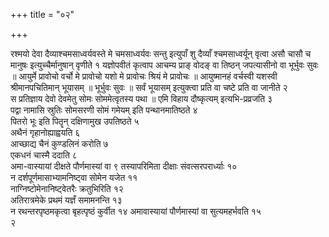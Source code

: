 +++
title = "०२"

+++
 

रश्मयो देवा दैव्याश्चमसाध्वर्यवस्ते मे चमसाध्वर्यवः सन्तु इत्युपाँ शु
दैव्याँ श्चमसाध्वर्यून् वृत्वा असौ चासौ च मानुषः
इत्युच्चैर्मानुषान् वृणीते १
यज्ञोपवीतं कृत्वाप आचम्य प्राङ् वोदङ् वा तिष्ठन्
जपत्यासीनो वा भूर्भुवः सुवः ॥ आयुर्मे प्रावोचो वर्चो मे
प्रावोचो यशो मे प्रावोचः श्रियं मे प्रावोचः ॥ आयुष्मानहं वर्चस्वी
यशस्वी श्रीमानपचितिमान् भूयासम् ॥ भूर्भुवः सुवः ॥ सर्वं
भूयासम् इत्युक्त्वा प्रति वा चष्टे प्रति वा जानीते २  
स
प्रतिज्ञाय देवो देवमेतु सोमः सोममेत्वृतस्य पथा ॥ एमि विहाय
दौष्कृत्यम् इत्यभि-प्रव्रजति ३  
पद्वा नामासि स्रुतिः सोमसरणी
सोमं गमेयम् इति पन्थानमातिष्ठते ४  
पितरो भूः इति पितॄन् दक्षिणामुख
उपतिष्ठते ५  
अथैनं गृहानोह्याह्वयति ६  
आच्छाद्य चैनं कुण्डलिनं
करोति ७  
एकधनं चास्मै ददाति ८  
अमा-वास्यायां दीक्षते पौर्णमास्यां वा ९
तस्यापरिमिता दीक्षाः संवत्सरपरार्ध्याः १०  
न दर्शपूर्णमासाभ्यामनिष्ट्वा
सोमेन यजेत ११  
नाग्निष्टोमेनानिष्ट्वेतरैः क्रतुभिरिति १२  
अतिरात्रमेके
प्रथमं यज्ञँ समामनन्ति १३  
न रथन्तरपृष्ठमकृत्वा बृहत्पृष्ठं कुर्वीत १४
अमावास्यायां पौर्णमास्यां वा सुत्यमहर्भवति १५  
२
